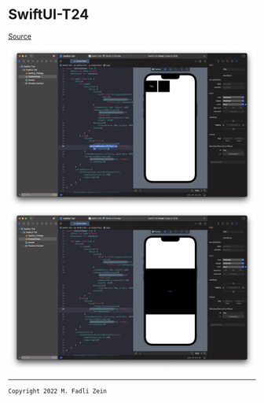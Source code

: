 # SwiftUI-T24
 
[Source](https://designcode.io/swiftui-handbook-matched-geometry-effect)

<pre>
<img src="preview/example1.png">
<img src="preview/example2.png">
</pre>

---

```
Copyright 2022 M. Fadli Zein
```